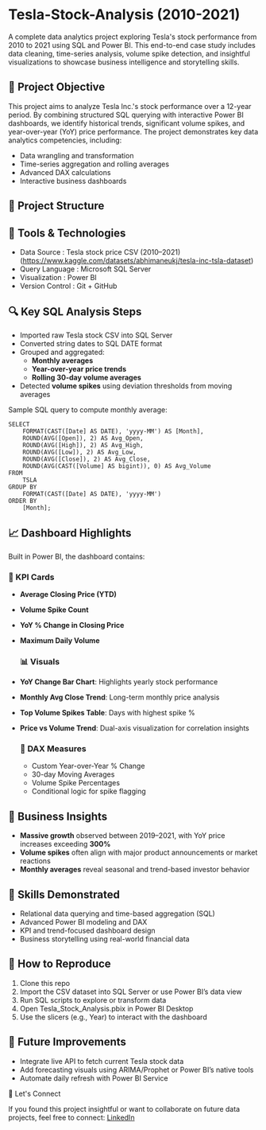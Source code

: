 # Tesla-Stock-Analysis (2010-2021)

A complete data analytics project exploring Tesla's stock performance from 2010 to 2021 using SQL and Power BI. This end-to-end case study includes data cleaning, time-series analysis, volume spike detection, and insightful visualizations to showcase business intelligence and storytelling skills.
 
 ## 🧠 Project Objective

This project aims to analyze Tesla Inc.'s stock performance over a 12-year period. By combining structured SQL querying with interactive Power BI dashboards, we identify historical trends, significant volume spikes, and year-over-year (YoY) price performance. The project demonstrates key data analytics competencies, including:
* Data wrangling and transformation
* Time-series aggregation and rolling averages
* Advanced DAX calculations
* Interactive business dashboards

## 📁 Project Structure

## 📌 Tools & Technologies

* Data Source : Tesla stock price CSV (2010–2021) (https://www.kaggle.com/datasets/abhimaneukj/tesla-inc-tsla-dataset)
* Query Language : Microsoft SQL Server
* Visualization : Power BI
* Version Control : Git + GitHub

## 🔍 Key SQL Analysis Steps

* Imported raw Tesla stock CSV into SQL Server
* Converted string dates to SQL DATE format
* Grouped and aggregated:
	- **Monthly averages**
	- **Year-over-year price trends**
	- **Rolling 30-day volume averages**
* Detected **volume spikes** using deviation thresholds from moving averages

Sample SQL query to compute monthly average:
```
SELECT 
    FORMAT(CAST([Date] AS DATE), 'yyyy-MM') AS [Month],
    ROUND(AVG([Open]), 2) AS Avg_Open,
    ROUND(AVG([High]), 2) AS Avg_High,
    ROUND(AVG([Low]), 2) AS Avg_Low,
    ROUND(AVG([Close]), 2) AS Avg_Close,
    ROUND(AVG(CAST([Volume] AS bigint)), 0) AS Avg_Volume
FROM 
    TSLA
GROUP BY 
    FORMAT(CAST([Date] AS DATE), 'yyyy-MM')
ORDER BY 
    [Month];
```

 ## 📈 Dashboard Highlights

 Built in Power BI, the dashboard contains:

 ### 📌 KPI Cards
 * **Average Closing Price (YTD)**
 * **Volume Spike Count**
 * **YoY % Change in Closing Price**
 * **Maximum Daily Volume**

 	### 📊 Visuals
* **YoY Change Bar Chart**: Highlights yearly stock performance
* **Monthly Avg Close Trend**: Long-term monthly price analysis
* **Top Volume Spikes Table**: Days with highest spike %
* **Price vs Volume Trend**: Dual-axis visualization for correlation insights

 	### 🧠 DAX Measures
  * Custom Year-over-Year % Change
  * 30-day Moving Averages
  * Volume Spike Percentages
  * Conditional logic for spike flagging

 ## 📌 Business Insights
 
 * **Massive growth** observed between 2019–2021, with YoY price increases exceeding **300%**
 * **Volume spikes** often align with major product announcements or market reactions
 * **Monthly averages** reveal seasonal and trend-based investor behavior

 ## 🧳 Skills Demonstrated

 * Relational data querying and time-based aggregation (SQL)
 * Advanced Power BI modeling and DAX
 * KPI and trend-focused dashboard design
 * Business storytelling using real-world financial data

 ## 🧱 How to Reproduce

1. Clone this repo
2. Import the CSV dataset into SQL Server or use Power BI’s data view
3. Run SQL scripts to explore or transform data
4. Open Tesla_Stock_Analysis.pbix in Power BI Desktop
5. Use the slicers (e.g., Year) to interact with the dashboard

 ## 📌 Future Improvements

 * Integrate live API to fetch current Tesla stock data
 * Add forecasting visuals using ARIMA/Prophet or Power BI’s native tools
 * Automate daily refresh with Power BI Service

 🤝 Let's Connect
 
 If you found this project insightful or want to collaborate on future data projects, feel free to connect:
	 	[LinkedIn](https://www.linkedin.com/in/daniel-ogunleye-704019213/)
